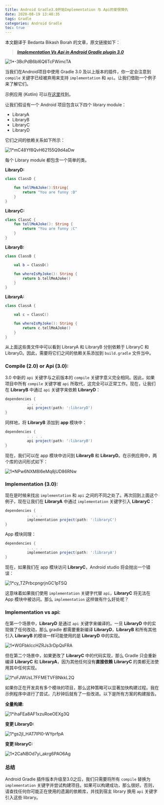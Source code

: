 ```yaml
---
title: Android Gradle3.0开始Implementation 与 Api的爱恨情仇
date: 2020-08-19 13:48:35
tags: Gradle
categories: Android Gradle
toc: true
---
```

本文翻译于 Bedanta Bikash Borah 的文章，原文链接如下：

> ***[Implementation Vs Api in Android Gradle plugin 3.0](https://medium.com/mindorks/implementation-vs-api-in-gradle-3-0-494c817a6fa)***

![1*-3BcPdB6bl6Q6TcFWimcTA](https://miro.medium.com/max/700/1*-3BcPdB6bl6Q6TcFWimcTA.png)

当我们在Android项目中使用 Gradle 3.0 及以上版本的插件，你一定会注意到 `compile` 关键字已经被弃用来支持 `implementation` 和 `api`。让我们借助一个例子来了解它们。

示例应用 (Kotlin) 可以在[这里](https://github.com/iamBedant/ApiVsImplementation)找到。<!-- more -->

让我们假设有一个 Android 项目包含以下四个 library module：

- LibraryA
- LibraryB
- LibraryC
- LibraryD

它们之间的依赖关系如下所示：

![1*mC48Yf8QvH62155Q9d4aDw](https://miro.medium.com/max/361/1*mC48Yf8QvH62155Q9d4aDw.png)



每个 Library module 都包含一个简单的类。

**LibraryD:**

```kotlin
class ClassD {

    fun tellMeAJoke():String{
        return "You are funny :D"
    }
}
```

**LibraryC:**

```kotlin
class ClassC {
    fun tellMeAJoke(): String {
        return "You are funny :C"
    }
}
```

**LibraryB:**

```kotlin
class ClassB {

    val b = ClassD()

    fun whereIsMyJoke(): String {
        return b.tellMeAJoke()
    }
}
```

**LibraryA:**

```kotlin
class ClassA {

    val c = ClassC()

    fun whereIsMyJoke(): String {
        return c.tellMeAJoke()
    }
}
```

从上面这些类文件中可以看到 LibraryA 和 LibraryB 分别依赖于 LibraryC 和 LibraryD。因此，需要将它们之间的依赖关系添加到 `build.gradle` 文件当中。

### Compile (2.0) or Api (3.0):

3.0 中新的 `api` 关键字与之前版本的 `compile` 关键字意义完全相同。因此，如果项目中所有 `compile` 关键字被 `api` 所取代，这完全可以正常工作。现在，让我们在 **LibraryB** 中通过 `api` 关键字来依赖 **LibraryD**：

```groovy
dependencies {
          . . . . 
          api project(path: ':libraryD')
}
```

同样地，将 **LibraryB** 添加到 **app** 模块中：

```groovy
dependencies {
          . . . . 
          api project(path: ':libraryB')
}
```

现在，我们可以在 app 模块中访问到 **LibraryB** 和 **LibraryD**。在示例应用中，两个库的访问形式如下：

![1*NPw6NXM8l6eMq8jUD86RNw](https://miro.medium.com/max/288/1*NPw6NXM8l6eMq8jUD86RNw.png)

### Implementation (3.0):

现在是时候来找出 `implementation` 和 `api` 之间的不同之处了。再次回到上面这个例子，现在让我们在 **LibraryA** 中通过 `implementation` 关键字引入 **LibraryC**：

```groovy
dependencies {
          . . . . 
          implementation project(path: ':libraryC')
}
```

App 模块同理：

```groovy
dependencies {
          . . . . 
          implementation project(path: ':libraryA')
}
```

现在，如果我们在 app 模块访问 **LibraryC**，Android studio 将会抛出一个错误：

![1*cy_TZPrbcpngrjnGC1pTSQ](https://miro.medium.com/max/428/1*cy_TZPrbcpngrjnGC1pTSQ.png)



这意味着如果我们使用 `implementation` 关键字代替 `api`，**LibraryC** 将无法在 App 模块中被访问。那么 `implementation` 这样做有什么好处呢？

### Implementation vs api:

在第一个场景中，**LibraryD** 是通过 `api` 关键字来编译的。一旦 **LibraryD** 中的实现做了任何改动，那么 gradle 都需要重新编译 **LibraryD**，**LibraryB** 和所有其他引入 **LibraryB** 的模块一样可能使用的是 **LibraryD** 中的实现。

![1*WGFbkIccHZRJs3rDpQsFRA](https://miro.medium.com/max/499/1*WGFbkIccHZRJs3rDpQsFRA.png)



但在第二个场景中，如果更改了 **LibraryC** 中的代码实现，那么 Gradle 只会重新编译 **LibraryC** 和 **LibraryA**，因为其他任何没有**直接依赖** **LibraryC** 的类都无法使用其中任何实现。



![1*oFJWUsL7FFMETVFBNkkL2Q](https://miro.medium.com/max/464/1*oFJWUsL7FFMETVFBNkkL2Q.png)



如果你正在开发具有多个模块的项目，那么这种策略可以显著加快构建过程。我在示例程序中进行了尝试，几秒钟后就有了一些改进。以下是所有方案的构建报告。

**全量构建:**

![1*ihaFEa8AF1xzuRoeOEXg3Q](https://miro.medium.com/max/700/1*ihaFEa8AF1xzuRoeOEXg3Q.png)

**变更 LibraryD:**

![1*gs2jl_HAT7lPl0-WYprfpA](https://miro.medium.com/max/700/1*gs2jl_HAT7lPl0-WYprfpA.png)

**变更 libraryC:**

![1*2CaNBOd7yi_akrg6PAO6Ag](https://miro.medium.com/max/700/1*2CaNBOd7yi_akrg6PAO6Ag.png)

### 总结

Android Gradle 插件版本升级至3.0之后，我们只需要将所有 `compile` 替换为 `implementation` 关键字并尝试构建项目。如果可以构建成功，那么很好。否则，请查找任何你可能正在使用的遗漏的依赖库，并找到宿主 library 换用 `api` 关键字引入这些 library。



